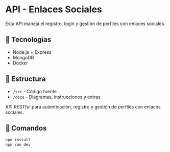 # API - Enlaces Sociales

Esta API maneja el registro, login y gestión de perfiles con enlaces sociales.

## 🚀 Tecnologías
- Node.js + Express
- MongoDB
- Docker 


## 📁 Estructura
- `/src` - Código fuente
- `/docs` - Diagramas, instrucciones y extras

API RESTful para autenticación, registro y gestión de perfiles con enlaces sociales.

## 🚀 Comandos

```bash
npm install
npm run dev
```